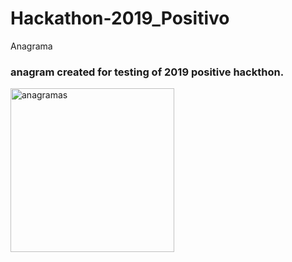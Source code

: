 # Hackathon-2019_Positivo
Anagrama

### anagram created for testing of 2019 positive hackthon.

<img width="262" alt="anagramas" src="https://user-images.githubusercontent.com/54703843/90325207-1969dc80-df4f-11ea-9db9-15e796f8c9c2.png">
